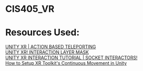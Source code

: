# CIS405_VR
# Resources Used:
[UNITY XR | ACTION BASED TELEPORTING](https://www.youtube.com/watch?v=wGvh7Suo1h4&list=WL&index=25&t=370s "Youtube Link")<br />
[UNITY XR! INTERACTION LAYER MASK](https://www.youtube.com/watch?v=ZS7CJX4V7qQ "Youtube Link")<br />
[UNITY XR INTERACTION TUTORIAL | SOCKET INTERACTORS!](https://www.youtube.com/watch?v=5_i_b7xFgHs "Youtube Link")<br />
[How to Setup XR Toolkit's Continuous Movement in Unity](https://www.youtube.com/watch?v=4WiMogkep1U "Youtube Link")<br />
